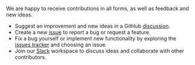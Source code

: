 We are happy to receive contributions in all forms, as well as feedback and new ideas.

- Suggest an improvement and new ideas in a GitHub [discussion](https://github.com/epsagon/lupa/discussions/new).
- Create a new [issue](https://github.com/epsagon/lupa/issues/new/choose) to report a bug or request a feature.
- Fix a bug yourself or implement new functionality by exploring the [issues tracker](https://github.com/epsagon/lupa/issues) and choosing an issue.
- Join our [Slack](https://join.slack.com/t/lupa-space/shared_invite/zt-1kyuehmaq-Dbut6qMpKak~SHx1DmZTEQ) workspace to discuss ideas and collaborate with other contributors.
